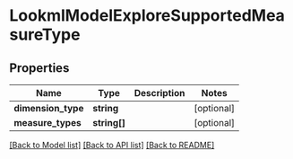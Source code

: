 # LookmlModelExploreSupportedMeasureType

## Properties
Name | Type | Description | Notes
------------ | ------------- | ------------- | -------------
**dimension_type** | **string** |  | [optional] 
**measure_types** | **string[]** |  | [optional] 

[[Back to Model list]](../README.md#documentation-for-models) [[Back to API list]](../README.md#documentation-for-api-endpoints) [[Back to README]](../README.md)



